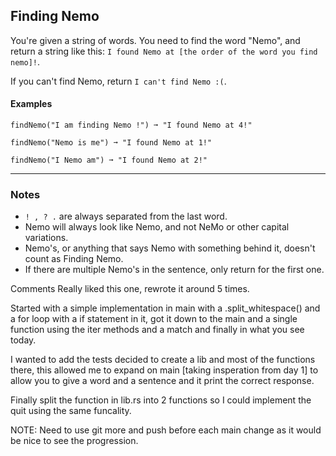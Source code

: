 ## Finding Nemo

You're given a string of words. You need to find the word "Nemo", and return a string like this: `I found Nemo at [the order of the word you find nemo]!`.

If you can't find Nemo, return `I can't find Nemo :(`.

#### Examples

```text
findNemo("I am finding Nemo !") ➞ "I found Nemo at 4!"

findNemo("Nemo is me") ➞ "I found Nemo at 1!"

findNemo("I Nemo am") ➞ "I found Nemo at 2!"
```

---

### Notes

- `! , ? .` are always separated from the last word.
- Nemo will always look like Nemo, and not NeMo or other capital variations.
- Nemo's, or anything that says Nemo with something behind it, doesn't count as Finding Nemo.
- If there are multiple Nemo's in the sentence, only return for the first one.


Comments 
Really liked this one, rewrote it around 5 times. 

Started with a simple implementation in main with a .split_whitespace() and a for loop with a if statement in it, got it down to the main and a single function using the iter methods and a match and finally in what you see today. 

I wanted to add the tests decided to create a lib and most of the functions there, this allowed me to expand on main [taking insperation from day 1] to allow you to give a word and a sentence and it print the correct response.

Finally split the function in lib.rs into 2 functions so I could implement the quit using the same funcality. 

NOTE: Need to use git more and push before each main change as it would be nice to see the progression.
